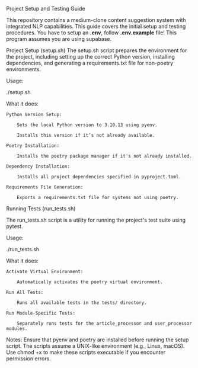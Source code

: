 Project Setup and Testing Guide

This repository contains a medium-clone content suggestion system with integrated NLP capabilities. This guide covers the initial setup and testing procedures.
You have to setup an **.env**, follow **.env.example** file! 
This program assumes you are using supabase.

Project Setup (setup.sh)
The setup.sh script prepares the environment for the project, including setting up the correct Python version, installing dependencies, and generating a requirements.txt file for non-poetry environments.

Usage:

./setup.sh

What it does:

    Python Version Setup:

        Sets the local Python version to 3.10.13 using pyenv.

        Installs this version if it’s not already available.

    Poetry Installation:

        Installs the poetry package manager if it's not already installed.

    Dependency Installation:

        Installs all project dependencies specified in pyproject.toml.

    Requirements File Generation:

        Exports a requirements.txt file for systems not using poetry.

Running Tests (run_tests.sh)

The run_tests.sh script is a utility for running the project's test suite using pytest.

Usage:

./run_tests.sh

What it does:

    Activate Virtual Environment:

        Automatically activates the poetry virtual environment.

    Run All Tests:

        Runs all available tests in the tests/ directory.

    Run Module-Specific Tests:

        Separately runs tests for the article_processor and user_processor modules.

Notes:
    Ensure that pyenv and poetry are installed before running the setup script.
    The scripts assume a UNIX-like environment (e.g., Linux, macOS).
    Use chmod +x to make these scripts executable if you encounter permission errors.
